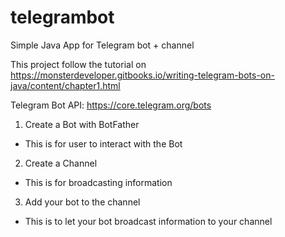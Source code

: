 # telegrambot
Simple Java App for Telegram bot + channel

This project follow the tutorial on https://monsterdeveloper.gitbooks.io/writing-telegram-bots-on-java/content/chapter1.html

Telegram Bot API: https://core.telegram.org/bots

1. Create a Bot with BotFather 
- This is for user to interact with the Bot 

2. Create a Channel
- This is for broadcasting information

3. Add your bot to the channel
- This is to let your bot broadcast information to your channel
